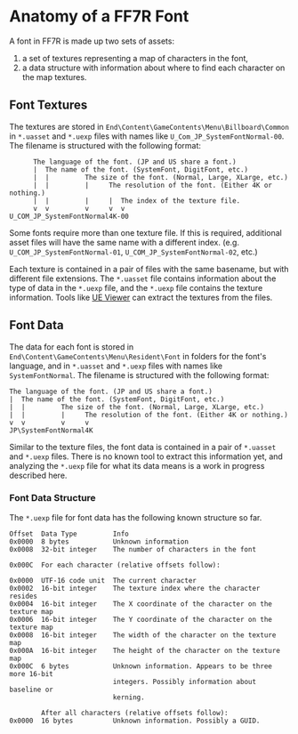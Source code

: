 # Anatomy of a FF7R Font

A font in FF7R is made up two sets of assets:

1. a set of textures representing a map of characters in the font,
2. a data structure with information about where to find each character on the
   map textures.

## Font Textures

The textures are stored in `End\Content\GameContents\Menu\Billboard\Common` in
`*.uasset` and `*.uexp` files with names like `U_Com_JP_SystemFontNormal-00`.
The filename is structured with the following format:

```
      The language of the font. (JP and US share a font.)
      |  The name of the font. (SystemFont, DigitFont, etc.)
      |  |         The size of the font. (Normal, Large, XLarge, etc.)
      |  |         |     The resolution of the font. (Either 4K or nothing.)
      |  |         |     |  The index of the texture file.
      v  v         v     v  v
U_COM_JP_SystemFontNormal4K-00
```

Some fonts require more than one texture file. If this is required, additional
asset files will have the same name with a different index. (e.g.
`U_COM_JP_SystemFontNormal-01`, `U_COM_JP_SystemFontNormal-02`, etc.)

Each texture is contained in a pair of files with the same basename, but with
different file extensions. The `*.uasset` file contains information about the
type of data in the `*.uexp` file, and the `*.uexp` file contains the texture
information. Tools like [UE Viewer](https://www.gildor.org/en/projects/umodel)
can extract the textures from the files.

## Font Data

The data for each font is stored in
`End\Content\GameContents\Menu\Resident\Font` in folders for the font's
language, and in `*.uasset` and `*.uexp` files with names like
`SystemFontNormal`. The filename is structured with the following format:

```
The language of the font. (JP and US share a font.)
|  The name of the font. (SystemFont, DigitFont, etc.)
|  |         The size of the font. (Normal, Large, XLarge, etc.)
|  |         |     The resolution of the font. (Either 4K or nothing.)
v  v         v     v
JP\SystemFontNormal4K
```

Similar to the texture files, the font data is contained in a pair of `*.uasset`
and `*.uexp` files. There is no known tool to extract this information yet, and
analyzing the `*.uexp` file for what its data means is a work in progress
described here.

### Font Data Structure

The `*.uexp` file for font data has the following known structure so far.

```
Offset  Data Type         Info
0x0000  8 bytes           Unknown information
0x0008  32-bit integer    The number of characters in the font

0x000C  For each character (relative offsets follow):

0x0000  UTF-16 code unit  The current character
0x0002  16-bit integer    The texture index where the character resides
0x0004  16-bit integer    The X coordinate of the character on the texture map
0x0006  16-bit integer    The Y coordinate of the character on the texture map
0x0008  16-bit integer    The width of the character on the texture map
0x000A  16-bit integer    The height of the character on the texture map
0x000C  6 bytes           Unknown information. Appears to be three more 16-bit
                          integers. Possibly information about baseline or
                          kerning.

        After all characters (relative offsets follow):
0x0000  16 bytes          Unknown information. Possibly a GUID.
```
